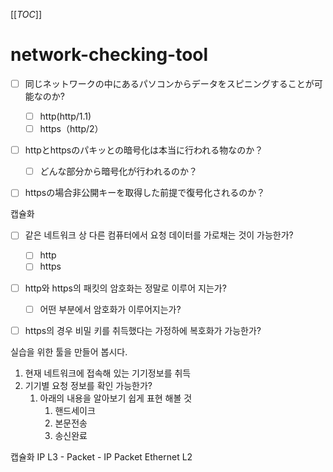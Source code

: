 [[_TOC_]]

# network-checking-tool

- [ ] 同じネットワークの中にあるパソコンからデータをスピニングすることが可能なのか?
  - [ ] http(http/1.1)
  - [ ] https（http/2）
- [ ] httpとhttpsのパキッとの暗号化は本当に行われる物なのか？
  - [ ] どんな部分から暗号化が行われるのか？
- [ ] httpsの場合非公開キーを取得した前提で復号化されるのか？
  

캡슐화

- [ ] 같은 네트워크 상 다른 컴퓨터에서 요청 데이터를 가로채는 것이 가능한가?
  - [ ] http
  - [ ] https
- [ ] http와 https의 패킷의 암호화는 정말로 이루어 지는가?
  - [ ] 어떤 부분에서 암호화가 이루어지는가?
- [ ] https의 경우 비밀 키를 취득했다는 가정하에 복호화가 가능한가?
  


실습을 위한 툴을 만들어 봅시다.

1. 현재 네트워크에 접속해 있는 기기정보를 취득
2. 기기별 요청 정보를 확인 가능한가?
   1. 아래의 내용을 알아보기 쉽게 표현 해볼 것
      1. 핸드세이크
      2. 본문전송
      3. 송신완료
   
캡슐화
IP       L3 - Packet - IP Packet
Ethernet L2 


